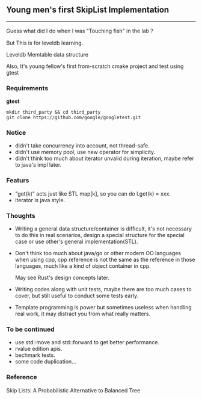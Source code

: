 ## Young men's first SkipList Implementation

----

Guess what did I do when I was "Touching fish" in the lab？

But This is for leveldb learning.

Leveldb Memtable data structure

Also, It's young fellow's first from-scratch cmake project and
test using gtest

### Requirements
**gtest**
```shell
mkdir third_party && cd third_party
git clone https://github.com/google/googletest.git  
```
### Notice
* didn't take concurrency into account, not thread-safe.
* didn't use memory pool, use new operator for simplicity.
* didn't think too much about iterator unvalid during iteration, maybe refer to java's impl later.

### Featurs
* "get(k)" acts just like STL map[k], so you can do l.get(k) = xxx.
* iterator is java style.

### Thoughts
* Writing a general data structure/container is difficult, it's not necessary to do this in real scenarios, design a
special structure for the special case or use other's general implementation(STL).
* Don't think too much about java/go or other modern OO languages when using cpp, cpp reference is not the
same as the reference in those languages, much like a kind of object container in cpp. 

  May see Rust's design concepts later.
* Writing codes along with unit tests, maybe there are too much cases to cover, but still useful to conduct some
tests early.
* Template programming is power but sometimes useless when handling real work, it may distract you from what really matters.


### To be continued
* use std::move and std::forward to get better performance.
* rvalue edition apis.
* bechmark tests.
* some code duplication...

### Reference
Skip Lists: A Probabilistic Alternative to Balanced Tree

